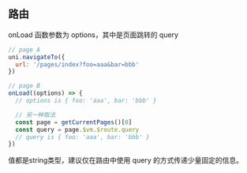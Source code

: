 ## 路由
onLoad 函数参数为 options，其中是页面跳转的 query
```js
// page A
uni.navigateTo({
  url: '/pages/index?foo=aaa&bar=bbb'
})

// page B
onLoad((options) => {
  // options is { foo: 'aaa', bar: 'bbb' }

  // 另一种取法
  const page = getCurrentPages()[0]
  const query = page.$vm.$route.query
  // query is { foo: 'aaa', bar: 'bbb' }
})
```
值都是string类型，建议仅在路由中使用 query 的方式传递少量固定的信息。